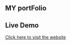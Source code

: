 ## MY portFolio
## Live Demo
[Click here to visit the website](https://areeba-portfolio-wwfu.vercel.app/)
